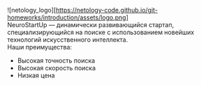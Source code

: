 ![netology_logo][https://netology-code.github.io/git-homeworks/introduction/assets/logo.png]   
NeuroStartUp — динамически развивающийся стартап, специализирующийся на поиске с использованием новейших технологий искусственного интеллекта.   
Наши преимущества:
* Высокая точность поиска
* Высокая скорость поиска
* Низкая цена